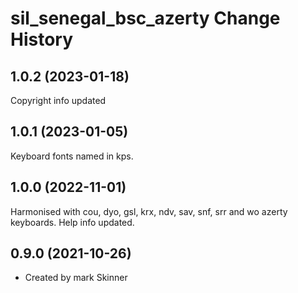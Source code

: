 sil_senegal_bsc_azerty Change History
====================

1.0.2 (2023-01-18)
----------------
Copyright info updated

1.0.1 (2023-01-05)
----------------
Keyboard fonts named in kps.

1.0.0 (2022-11-01)
----------------
Harmonised with cou, dyo, gsl, krx, ndv, sav, snf, srr and wo azerty keyboards.
Help info updated.

0.9.0 (2021-10-26)
----------------
* Created by mark Skinner

